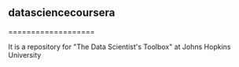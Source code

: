 ## datasciencecoursera
===================

It is a repository for "The Data Scientist's Toolbox" at Johns Hopkins University
